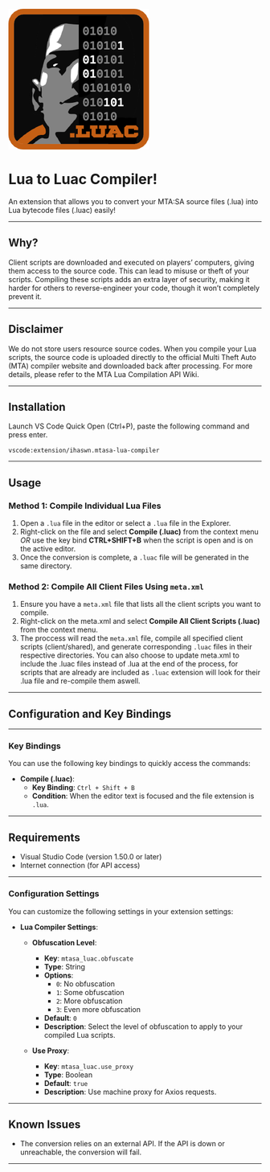 ![Icon](images/icon.png)

# Lua to Luac Compiler!

An extension that allows you to convert your MTA:SA source files (.lua) into Lua bytecode files (.luac) easily!

---

## Why?

Client scripts are downloaded and executed on players’ computers, giving them access to the source code. This can lead to misuse or theft of your scripts. Compiling these scripts adds an extra layer of security, making it harder for others to reverse-engineer your code, though it won’t completely prevent it.

---

## Disclaimer

We do not store users resource source codes. When you compile your Lua scripts, the source code is uploaded directly to the official Multi Theft Auto (MTA) compiler website and downloaded back after processing. For more details, please refer to the MTA Lua Compilation API Wiki.

---

## Installation

Launch VS Code Quick Open (Ctrl+P), paste the following command and press enter.
```
vscode:extension/ihaswn.mtasa-lua-compiler
```

---

## Usage

### Method 1: Compile Individual Lua Files
1. Open a `.lua` file in the editor or select a `.lua` file in the Explorer.
2. Right-click on the file and select **Compile (.luac)** from the context menu *OR* use the key bind **CTRL+SHIFT+B** when the script is open and is on the active editor.
3. Once the conversion is complete, a `.luac` file will be generated in the same directory.

### Method 2: Compile All Client Files Using `meta.xml`
1. Ensure you have a `meta.xml` file that lists all the client scripts you want to compile.
2. Right-click on the meta.xml and select **Compile All Client Scripts (.luac)** from the context menu.
3. The proccess will read the `meta.xml` file, compile all specified client scripts (client/shared), and generate corresponding `.luac` files in their respective directories. You can also choose to update meta.xml to include the .luac files instead of .lua at the end of the process, for scripts that are already are included as `.luac` extension will look for their .lua file and re-compile them aswell.

---

## Configuration and Key Bindings

---

### Key Bindings

You can use the following key bindings to quickly access the commands:

- **Compile (.luac)**: 
  - **Key Binding**: `Ctrl + Shift + B`
  - **Condition**: When the editor text is focused and the file extension is `.lua`.

---

## Requirements

- Visual Studio Code (version 1.50.0 or later)
- Internet connection (for API access)

---

### Configuration Settings

You can customize the following settings in your extension settings:

- **Lua Compiler Settings**:
  - **Obfuscation Level**:
    - **Key**: `mtasa_luac.obfuscate`
    - **Type**: String
    - **Options**: 
      - `0`: No obfuscation
      - `1`: Some obfuscation
      - `2`: More obfuscation
      - `3`: Even more obfuscation
    - **Default**: `0`
    - **Description**: Select the level of obfuscation to apply to your compiled Lua scripts.

  - **Use Proxy**:
    - **Key**: `mtasa_luac.use_proxy`
    - **Type**: Boolean
    - **Default**: `true`
    - **Description**: Use machine proxy for Axios requests.

---

## Known Issues

- The conversion relies on an external API. If the API is down or unreachable, the conversion will fail.

---